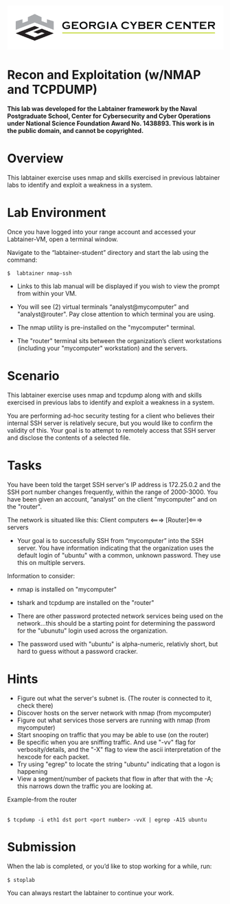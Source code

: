 ![](media/b80e0eacca6dad9d42b5dc3545946591.png)

Recon and Exploitation (w/NMAP and TCPDUMP)
=================================
__This lab was developed for the Labtainer framework by the Naval Postgraduate School,
Center for Cybersecurity and Cyber Operations under National Science Foundation Award
No. 1438893. This work is in the public domain, and cannot be copyrighted.__

Overview
========

This labtainer exercise uses nmap and skills exercised in previous labtainer
labs to identify and exploit a weakness in a system.

Lab Environment
===============

Once you have logged into your range account and accessed your Labtainer-VM,
open a terminal window.

Navigate to the “labtainer-student” directory and start the lab using the
command:

~~~~~~~~~~~~~~~~~~~~~~~~~~~~~~~~~~~~~~~~~~~~~~~~~~~~~~~~~~~~~~~~~~~~~~~~~~~~~~~~
$  labtainer nmap-ssh
~~~~~~~~~~~~~~~~~~~~~~~~~~~~~~~~~~~~~~~~~~~~~~~~~~~~~~~~~~~~~~~~~~~~~~~~~~~~~~~~

-   Links to this lab manual will be displayed if you wish to view the prompt
    from within your VM.
    
    
- You will see (2) virtual terminals “analyst@mycomputer” and "analyst@router". Pay close attention to which terminal you are using.
- The nmap utility is pre-installed on the "mycomputer" terminal. 
- The "router" terminal sits between the organization’s client workstations (including your "mycomputer" workstation) and the servers.

Scenario
===============

This labtainer exercise uses nmap and tcpdump along with and skills exercised in previous labs to identify and exploit a weakness in a system.

You are performing ad-hoc security testing for a client who believes their internal SSH server is relatively secure, but you would like to confirm the
validity of this. Your goal is to attempt to remotely access that SSH server and disclose the contents of a selected file.

Tasks
===============

You have been told the target SSH server's IP address is 172.25.0.2 and the SSH port number changes frequently, within the range of 2000-3000. You have been
given an account, “analyst” on the client "mycomputer" and on the "router".

The network is situated like this: 
Client computers <===> [Router]<===> servers

- Your goal is to successfully SSH from “mycomputer” into the SSH server. You have information indicating that the organization uses the default login of "ubuntu" with a common, unknown password. They use this on multiple servers.

Information to consider:

-   nmap is installed on "mycomputer"

-   tshark and tcpdump are installed on the "router"

-   There are other password protected network services being used on the network...this should be a starting point for determining the password for the "ubunutu" login used across the organization.

- The password used with "ubuntu" is alpha-numeric, relativly short, but hard to guess without a password cracker.


Hints
======

- Figure out what the server's subnet is. (The router is connected to it, check there)
- Discover hosts on the server network with nmap (from mycomputer)
- Figure out what services those servers are running with nmap (from mycomputer)
- Start snooping on traffic that you may be able to use (on the router)
- Be specific when you are sniffing traffic.  And use "-vv" flag for verbosity/details, and the "-X" flag to view the ascii interpretation of the hexcode for each packet.
- Try using "egrep" to locate the string "ubuntu" indicating that a logon is happening
-  View a segment/number of packets that flow in after that with the -A<number of lines to view>; this narrows down the traffic you are looking at.

Example-from the router

```

$ tcpdump -i eth1 dst port <port number> -vvX | egrep -A15 ubuntu

```
Submission
=====

When the lab is completed, or you’d like to stop working for a while, run:

``
$ stoplab
``

You can always restart the labtainer to continue your work.
